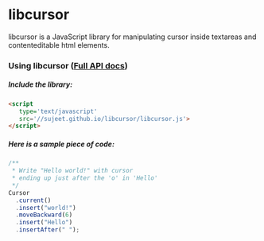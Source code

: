 libcursor
=========

libcursor is a JavaScript library for manipulating cursor inside 
textareas and contenteditable html elements.

### Using libcursor ([Full API docs](//sujeet.github.io/libcursor/docs/Cursor.html))
##### Include the library:
```HTML
<script 
   type='text/javascript' 
   src='//sujeet.github.io/libcursor/libcursor.js'>
</script>
```

##### Here is a sample piece of code:
```javascript
/**
 * Write "Hello world!" with cursor 
 * ending up just after the 'o' in 'Hello' 
 */
Cursor
  .current()
  .insert("world!")
  .moveBackward(6)
  .insert("Hello")
  .insertAfter(" ");
```
